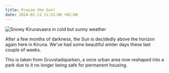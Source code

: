 ```yaml
---
title: Praise the Sun!
date: 2024-02-11 11:21:00 +01:00
---
```


![Snowy Kirunavaara in cold but sunny weather](/media/2024-02/praise-the-sun/IMG_5089.jpg)

After a few months of darkness, the Sun is decidedly above the horizon again here in Kiruna.
We've had some beautiful winter days these last couple of weeks.

This is taken from Gruvstadsparken, a once urban area now reshaped into a park due to it no longer being safe for permanent housing.
